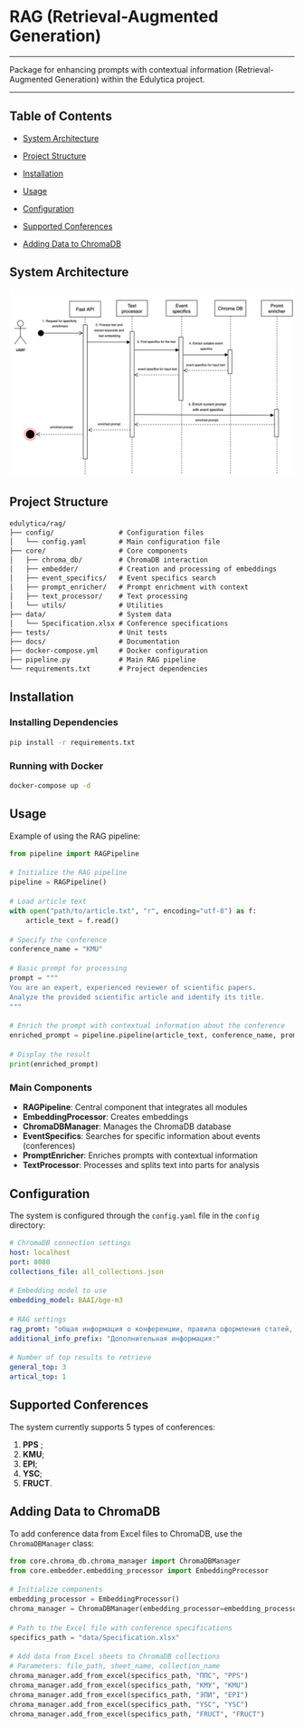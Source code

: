 # RAG (Retrieval-Augmented Generation)

---
Package for enhancing prompts with contextual information (Retrieval-Augmented Generation) within the Edulytica project.

---
## Table of Contents
- [System Architecture](#system-architecture)


- [Project Structure](#project-structure)
- [Installation](#installation)
- [Usage](#usage)
- [Configuration](#configuration)
- [Supported Conferences](#supported-conferences)
- [Adding Data to ChromaDB](#adding-data-to-chromadb)

## System Architecture

![RAG Sequence Diagram](docs/rag_sequnce.png)

## Project Structure

```
edulytica/rag/
├── config/                # Configuration files
│   └── config.yaml        # Main configuration file
├── core/                  # Core components
│   ├── chroma_db/         # ChromaDB interaction
│   ├── embedder/          # Creation and processing of embeddings
│   ├── event_specifics/   # Event specifics search
│   ├── prompt_enricher/   # Prompt enrichment with context
│   ├── text_processor/    # Text processing
│   └── utils/             # Utilities
├── data/                  # System data
│   └── Specification.xlsx # Conference specifications
├── tests/                 # Unit tests
├── docs/                  # Documentation
├── docker-compose.yml     # Docker configuration
├── pipeline.py            # Main RAG pipeline
└── requirements.txt       # Project dependencies
```

## Installation

### Installing Dependencies

```bash
pip install -r requirements.txt
```

### Running with Docker

```bash
docker-compose up -d
```

## Usage

Example of using the RAG pipeline:

```python
from pipeline import RAGPipeline

# Initialize the RAG pipeline
pipeline = RAGPipeline()

# Load article text
with open("path/to/article.txt", "r", encoding="utf-8") as f:
    article_text = f.read()

# Specify the conference
conference_name = "KMU"

# Basic prompt for processing
prompt = """
You are an expert, experienced reviewer of scientific papers.
Analyze the provided scientific article and identify its title.
"""

# Enrich the prompt with contextual information about the conference
enriched_prompt = pipeline.pipeline(article_text, conference_name, prompt)

# Display the result
print(enriched_prompt)
```

### Main Components

- **RAGPipeline**: Central component that integrates all modules
- **EmbeddingProcessor**: Creates embeddings
- **ChromaDBManager**: Manages the ChromaDB database 
- **EventSpecifics**: Searches for specific information about events (conferences)
- **PromptEnricher**: Enriches prompts with contextual information
- **TextProcessor**: Processes and splits text into parts for analysis

## Configuration

The system is configured through the `config.yaml` file in the `config` directory:

```yaml
# ChromaDB connection settings
host: localhost
port: 8080
collections_file: all_collections.json

# Embedding model to use
embedding_model: BAAI/bge-m3

# RAG settings
rag_promt: "общая информация о конференции, правила оформления статей, требования к структуре и форматированию, цели конференции"
additional_info_prefix: "Дополнительная информация:"

# Number of top results to retrieve
general_top: 3
artical_top: 1
```

## Supported Conferences

The system currently supports 5 types of conferences:

1. **PPS** ;
2. **KMU**;
3. **EPI**;
4. **YSC**;
5. **FRUCT**.


## Adding Data to ChromaDB

To add conference data from Excel files to ChromaDB, use the `ChromaDBManager` class:

```python
from core.chroma_db.chroma_manager import ChromaDBManager
from core.embedder.embedding_processor import EmbeddingProcessor

# Initialize components
embedding_processor = EmbeddingProcessor()
chroma_manager = ChromaDBManager(embedding_processor=embedding_processor)

# Path to the Excel file with conference specifications
specifics_path = "data/Specification.xlsx"

# Add data from Excel sheets to ChromaDB collections
# Parameters: file_path, sheet_name, collection_name
chroma_manager.add_from_excel(specifics_path, "ППС", "PPS")
chroma_manager.add_from_excel(specifics_path, "КМУ", "KMU")
chroma_manager.add_from_excel(specifics_path, "ЭПИ", "EPI")
chroma_manager.add_from_excel(specifics_path, "YSC", "YSC")
chroma_manager.add_from_excel(specifics_path, "FRUCT", "FRUCT")
```


